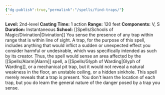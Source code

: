 ```yaml
---
{"dg-publish":true,"permalink":"/spells/find-traps/"}
---
```


**Level:** 2nd-level
**Casting Time:** 1 action
**Range:** 120 feet
**Components:** V, S
**Duration:** Instantaneous
**School:** [[Spells/Schools of Magic/Divination\|Divination]]
You sense the presence of any trap within range that is within line of sight. A trap, for the purpose of this spell, includes anything that would inflict a sudden or unexpected effect you consider harmful or undesirable, which was specifically intended as such by its creator. Thus, the spell would sense an area affected by the [[Spells/Alarm\|Alarm]] spell, a [[Spells/Glyph of Warding\|Glyph of Warding]], or a mechanical pit trap, but it would not reveal a natural weakness in the floor, an unstable ceiling, or a hidden sinkhole.
This spell merely reveals that a trap is present. You don't learn the location of each trap, but you do learn the general nature of the danger posed by a trap you sense.